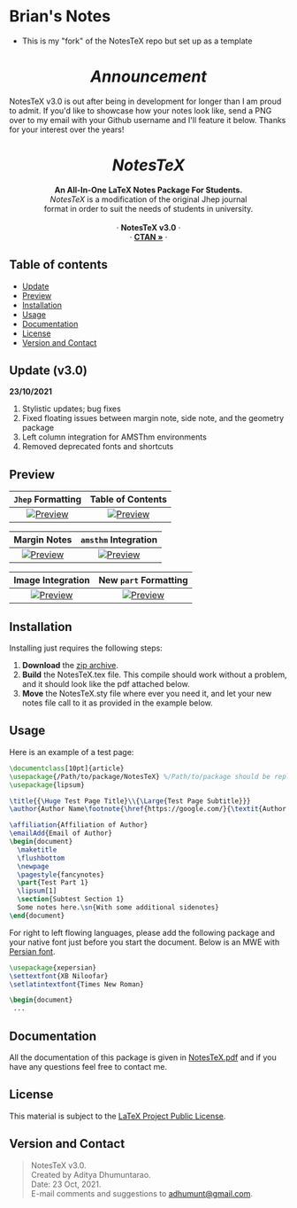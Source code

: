  



# Brian's Notes
- This is my "fork" of the NotesTeX repo but set up as a template



 <h1 align="center"><i>Announcement</i></h1>

NotesTeX v3.0 is out after being in development for longer than I am proud to admit. If you'd like to showcase how your notes look like, send a PNG over to my email with your Github username and I'll feature it below. Thanks for your interest over the years!


  <h1 align="center"><i>NotesTeX</i></h1>

  <p align="center">
    <b>An All-In-One LaTeX Notes Package For Students.</b>
    <br>
    <i>NotesTeX</i> is a modification of the original Jhep journal <br> format in order to suit the needs of students in university. 
    <br>
    <br>
    &middot;
    <b>NotesTeX v3.0</b>
    &middot;
    <br>
    &middot; 
     <a href="https://ctan.org/pkg/notestex"><strong>CTAN &raquo;</strong></a>
    &middot;
  </p>

</p>

## Table of contents

- [Update](#update)
- [Preview](#preview)
- [Installation](#installation)
- [Usage](#usage)
- [Documentation](#documentation)
- [License](#license)
- [Version and Contact](#version-and-contact) 

## Update (v3.0)

**23/10/2021** 

1. Stylistic updates; bug fixes
2. Fixed floating issues between margin note, side note, and the geometry package
3. Left column integration for AMSThm environments
4. Removed deprecated fonts and shortcuts

## Preview

|                    ```Jhep``` Formatting                     |                      Table of Contents                       |
| :----------------------------------------------------------: | :----------------------------------------------------------: |
| [![Preview](https://raw.githubusercontent.com/adhumunt/NotesTeX/master/Sample/Sample0.png)](https://raw.githubusercontent.com/adhumunt/NotesTeX/master/Sample/Sample0.pdf) | [![Preview](https://raw.githubusercontent.com/adhumunt/NotesTeX/master/Sample/Sample1.png)](https://raw.githubusercontent.com/adhumunt/NotesTeX/master/Sample/Sample1.pdf) |

|                         Margin Notes                         |                   ```amsthm``` Integration                   |
| :----------------------------------------------------------: | :----------------------------------------------------------: |
| [![Preview](https://raw.githubusercontent.com/adhumunt/NotesTeX/master/Sample/Sample2.png)](https://raw.githubusercontent.com/adhumunt/NotesTeX/master/Sample/Sample2.pdf) | [![Preview](https://raw.githubusercontent.com/adhumunt/NotesTeX/master/Sample/Sample3.png)](https://raw.githubusercontent.com/adhumunt/NotesTeX/master/Sample/Sample3.pdf) |

|                      Image Integration                       |                  New ```part``` Formatting                   |
| :----------------------------------------------------------: | :----------------------------------------------------------: |
| [![Preview](https://raw.githubusercontent.com/adhumunt/NotesTeX/master/Sample/Sample4.png)](https://raw.githubusercontent.com/adhumunt/NotesTeX/master/Sample/Sample4.pdf) | [![Preview](https://raw.githubusercontent.com/adhumunt/NotesTeX/master/Sample/Sample5.png)](https://raw.githubusercontent.com/adhumunt/NotesTeX/master/Sample/Sample5.pdf) |

## Installation

Installing just requires the following steps:

1. **Download** the [zip archive](NotesTeX.zip).
2. **Build** the NotesTeX.tex file. This compile should work without a problem, and it should look like the pdf attached below.
3. **Move** the NotesTeX.sty file where ever you need it, and let your new notes file call to it as provided in the example below.

## Usage

Here is an example of a test page:

```latex
\documentclass[10pt]{article}
\usepackage{/Path/to/package/NotesTeX} %/Path/to/package should be replaced with package location
\usepackage{lipsum}

\title{{\Huge Test Page Title}\\{\Large{Test Page Subtitle}}}
\author{Author Name\footnote{\href{https://google.com/}{\textit{Author Website}}}}

\affiliation{Affiliation of Author}
\emailAdd{Email of Author}
\begin{document}
  \maketitle
  \flushbottom
  \newpage
  \pagestyle{fancynotes}
  \part{Test Part 1}
  \lipsum[1]
  \section{Subtest Section 1}
  Some notes here.\sn{With some additional sidenotes}
\end{document}
```

For right to left flowing languages, please add the following package and your native font just before you start the document. Below is an MWE with [Persian font](https://fontlibrary.org/en/font/xb-niloofar).

```latex
\usepackage{xepersian}
\settextfont{XB Niloofar}
\setlatintextfont{Times New Roman}

\begin{document}
 ...
```

## Documentation

All the documentation of this package is given in [NotesTeX.pdf](NoTeX/NotesTeX.pdf) and if you have any questions feel free to contact me.

## License

This material is subject to the [LaTeX Project Public License](LICENSE).

## Version and Contact

> NotesTeX v3.0.  
> Created by Aditya Dhumuntarao.  
> Date: 23 Oct, 2021.  
> E-mail comments and suggestions to adhumunt@gmail.com.  
